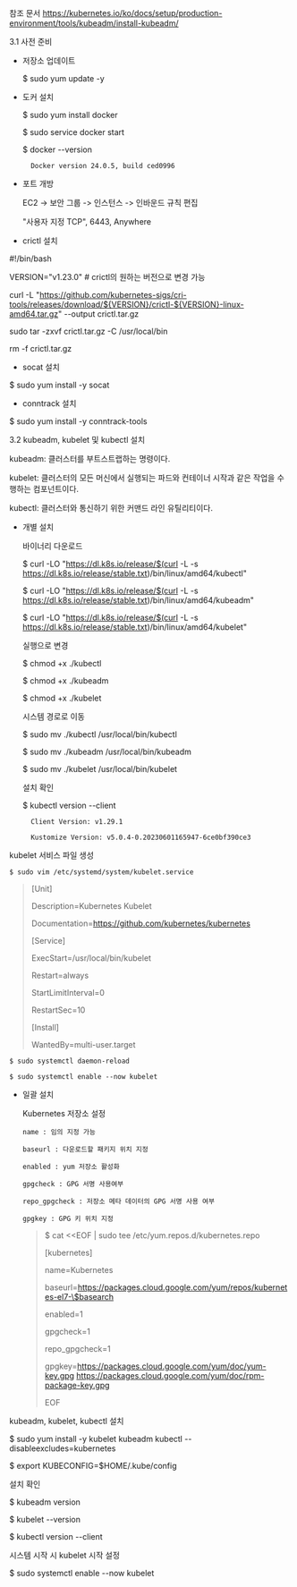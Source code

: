참조 문서
https://kubernetes.io/ko/docs/setup/production-environment/tools/kubeadm/install-kubeadm/

3.1 사전 준비

- 저장소 업데이트

    $ sudo yum update -y
  
  
- 도커 설치

    $ sudo yum install docker
  
    $ sudo service docker start
  
    $ docker --version
  
        Docker version 24.0.5, build ced0996

- 포트 개방

    EC2 -> 보안 그룹 -> 인스턴스 -> 인바운드 규칙 편집
  
    "사용자 지정 TCP", 6443, Anywhere

- crictl 설치

#!/bin/bash

VERSION="v1.23.0" # crictl의 원하는 버전으로 변경 가능

curl -L "https://github.com/kubernetes-sigs/cri-tools/releases/download/${VERSION}/crictl-${VERSION}-linux-amd64.tar.gz" --output crictl.tar.gz

sudo tar -zxvf crictl.tar.gz -C /usr/local/bin

rm -f crictl.tar.gz

- socat 설치

$ sudo yum install -y socat

- conntrack 설치

$ sudo yum install -y conntrack-tools


3.2 kubeadm, kubelet 및 kubectl 설치
  
  kubeadm: 클러스터를 부트스트랩하는 명령이다.
  
  kubelet: 클러스터의 모든 머신에서 실행되는 파드와 컨테이너 시작과 같은 작업을 수행하는 컴포넌트이다.
  
  kubectl: 클러스터와 통신하기 위한 커맨드 라인 유틸리티이다.
  
  
- 개별 설치

  바이너리 다운로드
  
    $ curl -LO "https://dl.k8s.io/release/$(curl -L -s https://dl.k8s.io/release/stable.txt)/bin/linux/amd64/kubectl"

    $ curl -LO "https://dl.k8s.io/release/$(curl -L -s https://dl.k8s.io/release/stable.txt)/bin/linux/amd64/kubeadm"

    $ curl -LO "https://dl.k8s.io/release/$(curl -L -s https://dl.k8s.io/release/stable.txt)/bin/linux/amd64/kubelet"
  
  실행으로 변경
  
    $ chmod +x ./kubectl
  
    $ chmod +x ./kubeadm

    $ chmod +x ./kubelet
  
  시스템 경로로 이동
  
    $ sudo mv ./kubectl /usr/local/bin/kubectl

    $ sudo mv ./kubeadm /usr/local/bin/kubeadm

    $ sudo mv ./kubelet /usr/local/bin/kubelet
  
  설치 확인
  
    $ kubectl version --client
  
        Client Version: v1.29.1
  
        Kustomize Version: v5.0.4-0.20230601165947-6ce0bf390ce3

kubelet 서비스 파일 생성

    $ sudo vim /etc/systemd/system/kubelet.service
> [Unit]
> 
> Description=Kubernetes Kubelet
> 
> Documentation=https://github.com/kubernetes/kubernetes
> 
> [Service]
> 
> ExecStart=/usr/local/bin/kubelet
> 
> Restart=always
> 
> StartLimitInterval=0
> 
> RestartSec=10
> 
> [Install]
> 
> WantedBy=multi-user.target

    $ sudo systemctl daemon-reload

    $ sudo systemctl enable --now kubelet




- 일괄 설치
  
  Kubernetes 저장소 설정

      name : 임의 지정 가능
      
      baseurl : 다운로드할 패키지 위치 지정
      
      enabled : yum 저장소 활성화
      
      gpgcheck : GPG 서명 사용여부
      
      repo_gpgcheck : 저장소 메타 데이터의 GPG 서명 사용 여부
      
      gpgkey : GPG 키 위치 지정
  
    > $ cat <<EOF | sudo tee /etc/yum.repos.d/kubernetes.repo
    > 
    > [kubernetes]
    > 
    > name=Kubernetes
    > 
    > baseurl=https://packages.cloud.google.com/yum/repos/kubernetes-el7-\$basearch
    > 
    > enabled=1
    > 
    > gpgcheck=1
    > 
    > repo_gpgcheck=1
    > 
    > gpgkey=https://packages.cloud.google.com/yum/doc/yum-key.gpg https://packages.cloud.google.com/yum/doc/rpm-package-key.gpg
    > 
    > EOF
    >

kubeadm, kubelet, kubectl 설치

$ sudo yum install -y kubelet kubeadm kubectl --disableexcludes=kubernetes

$ export KUBECONFIG=$HOME/.kube/config

설치 확인

$ kubeadm version

$ kubelet --version

$ kubectl version --client

시스템 시작 시 kubelet 시작 설정

$ sudo systemctl enable --now kubelet










